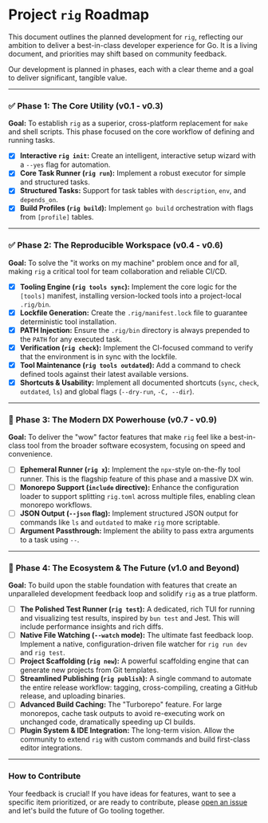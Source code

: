 # Project `rig` Roadmap

This document outlines the planned development for `rig`, reflecting our ambition to deliver a best-in-class developer experience for Go. It is a living document, and priorities may shift based on community feedback.

Our development is planned in phases, each with a clear theme and a goal to deliver significant, tangible value.

---

### ✅ **Phase 1: The Core Utility (v0.1 - v0.3)**

**Goal:** To establish `rig` as a superior, cross-platform replacement for `make` and shell scripts. This phase focused on the core workflow of defining and running tasks.

- [x] **Interactive `rig init`:** Create an intelligent, interactive setup wizard with a `--yes` flag for automation.
- [x] **Core Task Runner (`rig run`):** Implement a robust executor for simple and structured tasks.
- [x] **Structured Tasks:** Support for task tables with `description`, `env`, and `depends_on`.
- [x] **Build Profiles (`rig build`):** Implement `go build` orchestration with flags from `[profile]` tables.

---

### ✅ **Phase 2: The Reproducible Workspace (v0.4 - v0.6)**

**Goal:** To solve the "it works on my machine" problem once and for all, making `rig` a critical tool for team collaboration and reliable CI/CD.

- [x] **Tooling Engine (`rig tools sync`):** Implement the core logic for the `[tools]` manifest, installing version-locked tools into a project-local `.rig/bin`.
- [x] **Lockfile Generation:** Create the `.rig/manifest.lock` file to guarantee deterministic tool installation.
- [x] **PATH Injection:** Ensure the `.rig/bin` directory is always prepended to the `PATH` for any executed task.
- [x] **Verification (`rig check`):** Implement the CI-focused command to verify that the environment is in sync with the lockfile.
- [x] **Tool Maintenance (`rig tools outdated`):** Add a command to check defined tools against their latest available versions.
- [x] **Shortcuts & Usability:** Implement all documented shortcuts (`sync`, `check`, `outdated`, `ls`) and global flags (`--dry-run`, `-C, --dir`).

---

### 🏃 **Phase 3: The Modern DX Powerhouse (v0.7 - v0.9)**

**Goal:** To deliver the "wow" factor features that make `rig` feel like a best-in-class tool from the broader software ecosystem, focusing on speed and convenience.

- [ ] **Ephemeral Runner (`rig x`):** Implement the `npx`-style on-the-fly tool runner. This is the flagship feature of this phase and a massive DX win.
- [ ] **Monorepo Support (`include` directive):** Enhance the configuration loader to support splitting `rig.toml` across multiple files, enabling clean monorepo workflows.
- [ ] **JSON Output (`--json` flag):** Implement structured JSON output for commands like `ls` and `outdated` to make `rig` more scriptable.
- [ ] **Argument Passthrough:** Implement the ability to pass extra arguments to a task using `--`.

---

### 🚀 **Phase 4: The Ecosystem & The Future (v1.0 and Beyond)**

**Goal:** To build upon the stable foundation with features that create an unparalleled development feedback loop and solidify `rig` as a true platform.

- [ ] **The Polished Test Runner (`rig test`):** A dedicated, rich TUI for running and visualizing test results, inspired by `bun test` and Jest. This will include performance insights and rich diffs.
- [ ] **Native File Watching (`--watch` mode):** The ultimate fast feedback loop. Implement a native, configuration-driven file watcher for `rig run dev` and `rig test`.
- [ ] **Project Scaffolding (`rig new`):** A powerful scaffolding engine that can generate new projects from Git templates.
- [ ] **Streamlined Publishing (`rig publish`):** A single command to automate the entire release workflow: tagging, cross-compiling, creating a GitHub release, and uploading binaries.
- [ ] **Advanced Build Caching:** The "Turborepo" feature. For large monorepos, cache task outputs to avoid re-executing work on unchanged code, dramatically speeding up CI builds.
- [ ] **Plugin System & IDE Integration:** The long-term vision. Allow the community to extend `rig` with custom commands and build first-class editor integrations.

---

### How to Contribute

Your feedback is crucial! If you have ideas for features, want to see a specific item prioritized, or are ready to contribute, please [open an issue](https://github.com/divijg19/rig/issues) and let's build the future of Go tooling together.
